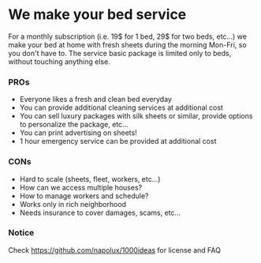 # We make your bed service

For a monthly subscription (i.e. 19$ for 1 bed, 29$ for two beds, etc...) we make your bed at home with fresh sheets during the morning Mon-Fri, so you don't have to. The service basic package is limited only to beds, without touching anything else.

### PROs

* Everyone likes a fresh and clean bed everyday
* You can provide additional cleaning services at additional cost
* You can sell luxury packages with silk sheets or similar, provide options to personalize the package, etc...
* You can print advertising on sheets!
* 1 hour emergency service can be provided at additional cost

### CONs

* Hard to scale (sheets, fleet, workers, etc...)
* How can we access multiple houses?
* How to manage workers and schedule?
* Works only in rich neighborhood
* Needs insurance to cover damages, scams, etc...

### Notice

Check https://github.com/napolux/1000ideas for license and FAQ
